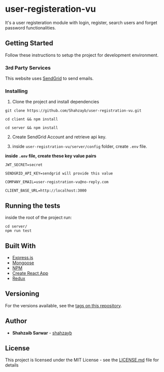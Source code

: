 # user-registeration-vu
It's a user registeration module with login, register, search users and forget password functionalities.


## Getting Started

Follow these instructions to setup the project for development environment.

### 3rd Party Services
This website uses [SendGrid](https://sendgrid.com/) to send emails.


### Installing

1. Clone the project and install dependencies

```
git clone https://github.com/Shahzayb/user-registration-vu.git
```
```
cd client && npm install
```
```
cd server && npm install
```

2. Create SendGrid Account and retrieve api key.

3. inside `user-registration-vu/server/config` folder, create `.env` file.


**inside `.env` file, create these key value pairs**

```
JWT_SECRET=secret

SENDGRID_API_KEY=sendgrid will provide this value

COMPANY_EMAIL=user-registration-vu@no-reply.com

CLIENT_BASE_URL=http://localhost:3000
```



## Running the tests

inside the root of the project run:
```
cd server/
npm run test
```


## Built With
* [Express.js](http://expressjs.com/)
* [Mongoose](https://mongoosejs.com/)
* [NPM](https://www.npmjs.com/)
* [Create React App](https://create-react-app.dev/)
* [Redux](https://redux.js.org/introduction/getting-started)

## Versioning

For the versions available, see the [tags on this repository](https://github.com/shahzayb/freemage/tags). 

## Author

* **Shahzaib Sarwar**  - [shahzayb](https://github.com/shahzayb)


## License

This project is licensed under the MIT License - see the [LICENSE.md](LICENSE.md) file for details
